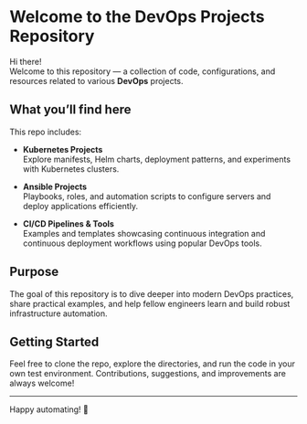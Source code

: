 # Welcome to the DevOps Projects Repository 

Hi there!  
Welcome to this repository — a collection of code, configurations, and resources related to various **DevOps** projects.

## What you’ll find here

This repo includes:

-  **Kubernetes Projects**  
  Explore manifests, Helm charts, deployment patterns, and experiments with Kubernetes clusters.

-  **Ansible Projects**  
  Playbooks, roles, and automation scripts to configure servers and deploy applications efficiently.

-  **CI/CD Pipelines & Tools**  
  Examples and templates showcasing continuous integration and continuous deployment workflows using popular DevOps tools.

##  Purpose

The goal of this repository is to dive deeper into modern DevOps practices, share practical examples, and help fellow engineers learn and build robust infrastructure automation.

## Getting Started

Feel free to clone the repo, explore the directories, and run the code in your own test environment. Contributions, suggestions, and improvements are always welcome!

---

Happy automating! 🚀